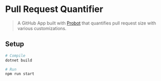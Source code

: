 # Pull Request Quantifier

> A GitHub App built with [Probot](https://github.com/probot/probot) that quantifies pull request size with various customizations.

## Setup

```sh
# Compile
dotnet build

# Run
npm run start
```
